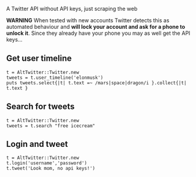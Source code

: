 A Twitter API without API keys, just scraping the web

**WARNING** When tested with new accounts Twitter detects this as automated
behaviour and **will lock your account and ask for a phone to unlock it**.
Since they already have your phone you may as well get the API keys...

## Get user timeline

```
t = AltTwitter::Twitter.new
tweets = t.user_timeline('elonmusk')
puts tweets.select{|t| t.text =~ /mars|space|dragon/i }.collect{|t| t.text }
```

## Search for tweets

```
t = AltTwitter::Twitter.new
tweets = t.search "free icecream"
```


## Login and tweet

```
t = AltTwitter::Twitter.new
t.login('username','password')
t.tweet('Look mom, no api keys!')

```
